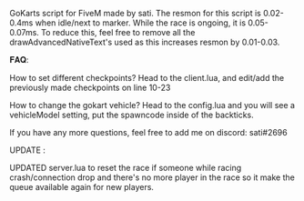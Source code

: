 
GoKarts script for FiveM made by sati. The resmon for this script is 0.02-0.4ms when idle/next to marker. While the race is ongoing, it is 0.05-0.07ms. To reduce this, feel free to remove all the drawAdvancedNativeText's used as this increases resmon by 0.01-0.03.

𝐅𝐀𝐐:

How to set different checkpoints?
      Head to the client.lua, and edit/add the previously made checkpoints on line 10-23

How to change the gokart vehicle?
     Head to the config.lua and you will see a vehicleModel setting, put the spawncode inside of the backticks.
     
If you have any more questions, feel free to add me on discord: sati#2696



UPDATE :

UPDATED server.lua to reset the race if someone while racing crash/connection drop and there's no more player in the race so it make the queue available again for new players.
